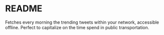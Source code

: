 # README

Fetches every morning the trending tweets within your network, accessible offline. Perfect to capitalize on the time spend in public transportation.
